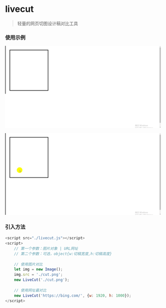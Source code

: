 #  livecut

> 轻量的网页切图设计稿对比工具

### 使用示例

![tian](./docs/tian.gif)

![baoxiaohe](./docs/baoxiaohe.gif)

### 引入方法

```javascript
<script src="./livecut.js"></script>
<script>
    // 第一个参数：图片对象 | URL网址
    // 第二个参数：可选，object{w:切稿宽度,h:切稿高度}

    // 使用图片对比
    let img = new Image();
    img.src = './cut.png';
    new LiveCut('./cut.png');  

    // 使用网址最对比
    new LiveCut('https://bing.com/', {w: 1920, h: 1000});  
</script>
```

